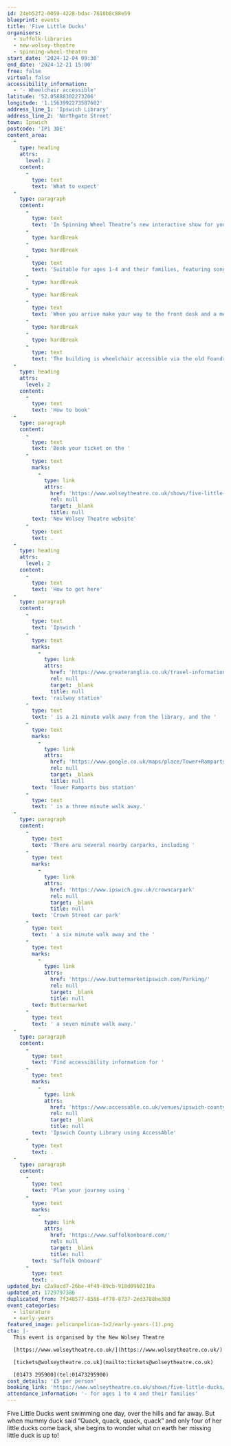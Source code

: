 ```yaml
---
id: 24eb52f2-0059-4228-bdac-7610b8c88e59
blueprint: events
title: 'Five Little Ducks'
organisers:
  - suffolk-libraries
  - new-wolsey-theatre
  - spinning-wheel-theatre
start_date: '2024-12-04 09:30'
end_date: '2024-12-21 15:00'
free: false
virtual: false
accessibility_information:
  - '- Wheelchair accessible'
latitude: '52.05888302273206'
longitude: '1.1563992273587602'
address_line_1: 'Ipswich Library'
address_line_2: 'Northgate Street'
town: Ipswich
postcode: 'IP1 3DE'
content_area:
  -
    type: heading
    attrs:
      level: 2
    content:
      -
        type: text
        text: 'What to expect'
  -
    type: paragraph
    content:
      -
        type: text
        text: 'In Spinning Wheel Theatre’s new interactive show for young children, we invite you to come and sit amongst the reeds and lily pads, while we hunt for the missing little ducks, and have some adventures of our own!'
      -
        type: hardBreak
      -
        type: hardBreak
      -
        type: text
        text: 'Suitable for ages 1-4 and their families, featuring song, puppetry and integrated Makaton signing.'
      -
        type: hardBreak
      -
        type: hardBreak
      -
        type: text
        text: 'When you arrive make your way to the front desk and a member of staff will direct you to the show.'
      -
        type: hardBreak
      -
        type: hardBreak
      -
        type: text
        text: 'The building is wheelchair accessible via the old Foundry Road entrance to the left of the main library entrance on Northgate Street. Accessible toilets and baby changing facilities are available opposite the lecture hall, with a buggy park and a lift to all floors.'
  -
    type: heading
    attrs:
      level: 2
    content:
      -
        type: text
        text: 'How to book'
  -
    type: paragraph
    content:
      -
        type: text
        text: 'Book your ticket on the '
      -
        type: text
        marks:
          -
            type: link
            attrs:
              href: 'https://www.wolseytheatre.co.uk/shows/five-little-ducks/'
              rel: null
              target: _blank
              title: null
        text: 'New Wolsey Theatre website'
      -
        type: text
        text: .
  -
    type: heading
    attrs:
      level: 2
    content:
      -
        type: text
        text: 'How to get here'
  -
    type: paragraph
    content:
      -
        type: text
        text: 'Ipswich '
      -
        type: text
        marks:
          -
            type: link
            attrs:
              href: 'https://www.greateranglia.co.uk/travel-information/station-information/ips'
              rel: null
              target: _blank
              title: null
        text: 'railway station'
      -
        type: text
        text: ' is a 21 minute walk away from the library, and the '
      -
        type: text
        marks:
          -
            type: link
            attrs:
              href: 'https://www.google.co.uk/maps/place/Tower+Ramparts+bus+station/@52.0590456,1.1530657,17z/data=!4m23!1m16!4m15!1m6!1m2!1s0x47d9a1d34396d717:0xe270c06e32b8a13f!2sTower+Ramparts+bus+station,+Ipswich!2m2!1d1.154715!2d52.059341!1m6!1m2!1s0x47d9a1d4b1ce6d1f:0xd66f77daa10f45b6!2sCounty+Library,+Northgate+St,+Ipswich+IP1+3DE!2m2!1d1.1565145!2d52.0587199!3e2!3m5!1s0x47d9a1d34396d717:0xe270c06e32b8a13f!8m2!3d52.059341!4d1.154715!16s%2Fg%2F1q67cvcv8?entry=ttu'
              rel: null
              target: _blank
              title: null
        text: 'Tower Ramparts bus station'
      -
        type: text
        text: ' is a three minute walk away.'
  -
    type: paragraph
    content:
      -
        type: text
        text: 'There are several nearby carparks, including '
      -
        type: text
        marks:
          -
            type: link
            attrs:
              href: 'https://www.ipswich.gov.uk/crowncarpark'
              rel: null
              target: _blank
              title: null
        text: 'Crown Street car park'
      -
        type: text
        text: ' a six minute walk away and the '
      -
        type: text
        marks:
          -
            type: link
            attrs:
              href: 'https://www.buttermarketipswich.com/Parking/'
              rel: null
              target: _blank
              title: null
        text: Buttermarket
      -
        type: text
        text: ' a seven minute walk away.'
  -
    type: paragraph
    content:
      -
        type: text
        text: 'Find accessibility information for '
      -
        type: text
        marks:
          -
            type: link
            attrs:
              href: 'https://www.accessable.co.uk/venues/ipswich-county-library'
              rel: null
              target: _blank
              title: null
        text: 'Ipswich County Library using AccessAble'
      -
        type: text
        text: .
  -
    type: paragraph
    content:
      -
        type: text
        text: 'Plan your journey using '
      -
        type: text
        marks:
          -
            type: link
            attrs:
              href: 'https://www.suffolkonboard.com/'
              rel: null
              target: _blank
              title: null
        text: 'Suffolk Onboard'
      -
        type: text
        text: .
updated_by: c2a9acd7-26be-4f49-89cb-918d0960210a
updated_at: 1729797386
duplicated_from: 7f340577-8586-4f78-8737-2ed3788be380
event_categories:
  - literature
  - early-years
featured_image: pelicanpelican-3x2/early-years-(1).png
cta: |-
  This event is organised by the New Wolsey Theatre

  [https://www.wolseytheatre.co.uk/](https://www.wolseytheatre.co.uk/)

  [tickets@wolseytheatre.co.uk](mailto:tickets@wolseytheatre.co.uk)

  [01473 295900](tel:01473295900)
cost_details: '£5 per person'
booking_link: 'https://www.wolseytheatre.co.uk/shows/five-little-ducks/'
attendance_information: '- for ages 1 to 4 and their families'
---
```

Five Little Ducks went swimming one day, over the hills and far away. But when mummy duck said “Quack, quack, quack, quack” and only four of her little ducks come back, she begins to wonder what on earth her missing little duck is up to!